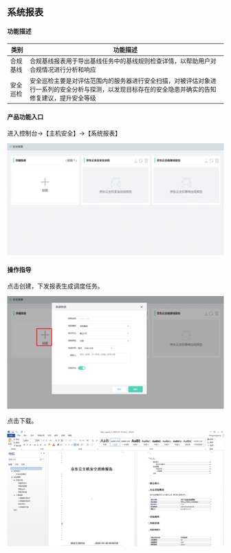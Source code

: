 ## 系统报表

#### 功能描述

| 类别 | 功能描述|
|---- |-----|
| 合规基线       |   合规基线报表用于导出基线任务中的基线规则检查详情，以帮助用户对合规情况进行分析和响应   | 
| 安全巡检       |   安全巡检主要是对评估范围内的服务器进行安全扫描，对被评估对象进行一系列的安全分析与探测，以发现目标存在的安全隐患并确实的告知修复建议，提升安全等级     | 


#### 产品功能入口

进入控制台->【主机安全】->【系统报表】

![](../../../../image/Endpoint-Security/System-Report1.png)


#### 操作指导

点击创建，下发报表生成调度任务。

![](../../../../image/Endpoint-Security/System-Report2.png)

点击下载。

![](../../../../image/Endpoint-Security/System-Report3.png)
